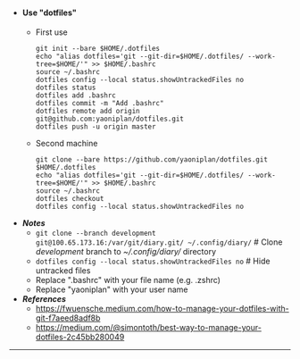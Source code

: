 - #### Use "dotfiles"
    - First use
      ```
      git init --bare $HOME/.dotfiles
      echo "alias dotfiles='git --git-dir=$HOME/.dotfiles/ --work-tree=$HOME/'" >> $HOME/.bashrc
      source ~/.bashrc
      dotfiles config --local status.showUntrackedFiles no
      dotfiles status
      dotfiles add .bashrc
      dotfiles commit -m "Add .bashrc"
      dotfiles remote add origin git@github.com:yaoniplan/dotfiles.git
      dotfiles push -u origin master
      ```
    - Second machine
      ```
      git clone --bare https://github.com/yaoniplan/dotfiles.git $HOME/.dotfiles
      echo "alias dotfiles='git --git-dir=$HOME/.dotfiles/ --work-tree=$HOME/'" >> $HOME/.bashrc
      source ~/.bashrc
      dotfiles checkout
      dotfiles config --local status.showUntrackedFiles no
      ```
- ***Notes***
    - `git clone --branch development git@100.65.173.16:/var/git/diary.git/ ~/.config/diary/` # Clone *development* branch to *~/.config/diary/* directory
    - `dotfiles config --local status.showUntrackedFiles no` # Hide untracked files
    - Replace ".bashrc" with your file name (e.g. .zshrc)
    - Replace "yaoniplan" with your user name
- ***References***
    - https://fwuensche.medium.com/how-to-manage-your-dotfiles-with-git-f7aeed8adf8b
    - https://medium.com/@simontoth/best-way-to-manage-your-dotfiles-2c45bb280049
- ---
